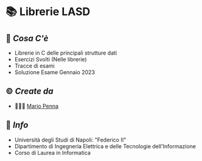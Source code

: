# 📚 Librerie LASD

## 💾 *Cosa C'è*
- Librerie in C delle principali strutture dati
- Esercizi Svolti (Nelle librerie)
- Tracce di esami
- Soluzione Esame Gennaio 2023

## ©️ *Create da*
- 🧑🏻‍💻  [Mario Penna](https://github.com/bickpenna/)

## 🏬 *Info*
- Università degli Studi di Napoli: "Federico II" 
- Dipartimento di Ingegneria Elettrica e delle Tecnologie dell'Informazione
- Corso di Laurea in Informatica